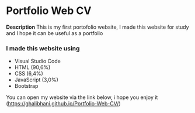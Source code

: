 # Portfolio Web CV

**Description**
This is my first portofolio website, I made this website for study and I hope it can be useful as a portfolio

### I made this website using

* Visual Studio Code
* HTML (90,6%)
* CSS (6,4%)
* JavaScript (3,0%)
* Bootstrap

You can open my website via the link below, i hope you enjoy it
(https://ghalibhani.github.io/Portfolio-Web-CV/)
